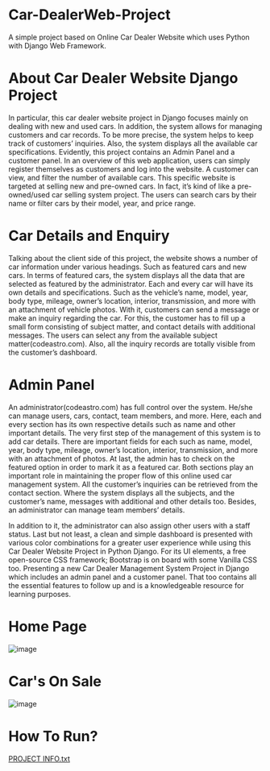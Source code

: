 # Car-DealerWeb-Project
A simple project based on Online Car Dealer Website which uses Python with Django Web Framework.


# About Car Dealer Website Django Project
In particular, this car dealer website project in Django focuses mainly on dealing with new and used cars. In addition, the system allows for managing customers and car records. To be more precise, the system helps to keep track of customers’ inquiries. Also, the system displays all the available car specifications. Evidently, this project contains an Admin Panel and a customer panel. In an overview of this web application, users can simply register themselves as customers and log into the website. A customer can view, and filter the number of available cars. This specific website is targeted at selling new and pre-owned cars. In fact, it’s kind of like a pre-owned/used car selling system project. The users can search cars by their name or filter cars by their model, year, and price range.

# Car Details and Enquiry
Talking about the client side of this project, the website shows a number of car information under various headings. Such as featured cars and new cars. In terms of featured cars, the system displays all the data that are selected as featured by the administrator. Each and every car will have its own details and specifications. Such as the vehicle’s name, model, year, body type, mileage, owner’s location, interior, transmission, and more with an attachment of vehicle photos. With it, customers can send a message or make an inquiry regarding the car. For this, the customer has to fill up a small form consisting of subject matter, and contact details with additional messages. The users can select any from the available subject matter(codeastro.com). Also, all the inquiry records are totally visible from the customer’s dashboard.

# Admin Panel
An administrator(codeastro.com) has full control over the system. He/she can manage users, cars, contact, team members, and more. Here, each and every section has its own respective details such as name and other important details. The very first step of the management of this system is to add car details. There are important fields for each such as name, model, year, body type, mileage, owner’s location, interior, transmission, and more with an attachment of photos. At last, the admin has to check on the featured option in order to mark it as a featured car. Both sections play an important role in maintaining the proper flow of this online used car management system. All the customer’s inquiries can be retrieved from the contact section. Where the system displays all the subjects, and the customer’s name, messages with additional and other details too. Besides, an administrator can manage team members’ details.

In addition to it, the administrator can also assign other users with a staff status. Last but not least, a clean and simple dashboard is presented with various color combinations for a greater user experience while using this Car Dealer Website Project in Python Django. For its UI elements, a free open-source CSS framework; Bootstrap is on board with some Vanilla CSS too. Presenting a new Car Dealer Management System Project in Django which includes an admin panel and a customer panel. That too contains all the essential features to follow up and is a knowledgeable resource for learning purposes.

# Home Page
![image](https://user-images.githubusercontent.com/121279015/210380591-fafae277-0a5c-4177-a2d9-d57efc519c50.png)

# Car's On Sale

![image](https://user-images.githubusercontent.com/121279015/210380858-53b5fe98-eb20-4827-8cdb-14c0eb156a14.png)



# How To Run?
[PROJECT INFO.txt](https://github.com/ga7nesh/Car-DealerWeb-Project/files/10337438/PROJECT.INFO.txt)
